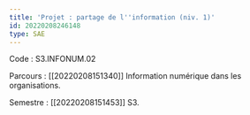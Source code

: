 ```yaml
---
title: 'Projet : partage de l''information (niv. 1)'
id: 20220208246148
type: SAE
---
```


Code : S3.INFONUM.02

Parcours : [[20220208151340]] Information numérique dans les organisations.

Semestre : [[20220208151453]] S3.
